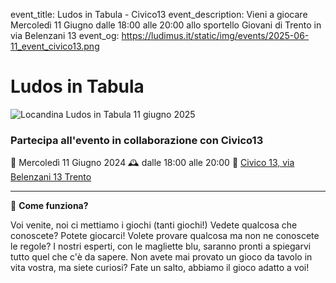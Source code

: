 event_title: Ludos in Tabula - Civico13 
event_description: Vieni a giocare Mercoledì 11 Giugno dalle 18:00 alle 20:00 allo sportello Giovani di Trento in via Belenzani 13
event_og: https://ludimus.it/static/img/events/2025-06-11_event_civico13.png

# Ludos in Tabula

![Locandina Ludos in Tabula 11 giugno 2025](https://ludimus.it/static/img/events/2025-06-11_event_civico13.png)

### Partecipa all'evento in collaborazione con Civico13

📅 Mercoledì 11 Giugno 2024
🕰 dalle 18:00 alle 20:00
📍 [Civico 13, via Belenzani 13 Trento](https://g.page/sportellogiovanitrentino?share)

---

🎲 **Come funziona?**

Voi venite, noi ci mettiamo i giochi (tanti giochi!)
Vedete qualcosa che conoscete? Potete giocarci!
Volete provare qualcosa ma non ne conoscete le regole? I nostri esperti, con le magliette blu, saranno pronti a spiegarvi tutto quel che c'è da sapere.
Non avete mai provato un gioco da tavolo in vita vostra, ma siete curiosi? Fate un salto, abbiamo il gioco adatto a voi!